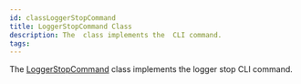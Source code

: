 ```yaml
---
id: classLoggerStopCommand
title: LoggerStopCommand Class
description: The  class implements the  CLI command.
tags:
---
```

The <a href="classLoggerStopCommand">LoggerStopCommand</a> class implements the logger stop CLI command.
